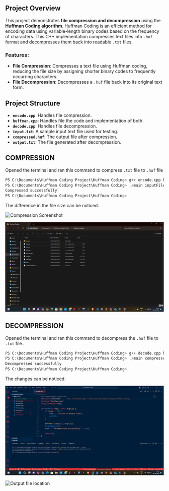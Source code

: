 ## Project Overview

This project demonstrates **file compression and decompression** using the **Huffman Coding algorithm**. Huffman Coding is an efficient method for encoding data using variable-length binary codes based on the frequency of characters. This C++ implementation compresses text files into `.huf` format and decompresses them back into readable `.txt` files.

### Features:

- **File Compression**: Compresses a text file using Huffman coding, reducing the file size by assigning shorter binary codes to frequently occurring characters.
- **File Decompression**: Decompresses a `.huf` file back into its original text form.

## Project Structure

- **`encode.cpp`**: Handles file compression.
- **`huffman.cpp`**: Handles file the code and implementation of both.
- **`decode.cpp`**: Handles file decompression.
- **`input.txt`**: A sample input text file used for testing.
- **`compressed.huf`**: The output file after compression.
- **`output.txt`**: The file generated after decompression.

## COMPRESSION

Opened the terminal and ran this command to compress `.txt` file to `.huf` file 

```cpp
PS C:\Documents\Huffman Coding Project\Huffman Coding> g++ encode.cpp huffman.cpp -o main
PS C:\Documents\Huffman Coding Project\Huffman Coding> ./main inputFile.txt compressedFile.huf
Compressed successfully
PS C:\Documents\Huffman Coding Project\Huffman Coding>
```

The difference in the file size can be noticed.

![Compression Screenshot](https://github.com/user-attachments/assets/d02aa394-c021-4f1d-aa7f-6b1dadf57eb7)

![Compressed file location](https://github.com/nanda-81/Huffman-Coding/blob/main/Screenshot%20(147).png)

## DECOMPRESSION

Opened the terminal and ran this command to decompress the `.huf` file to `.txt` file .

```cpp
PS C:\Documents\Huffman Coding Project\Huffman Coding> g++ decode.cpp huffman.cpp -o main
PS C:\Documents\Huffman Coding Project\Huffman Coding> ./main compressedFile.huf outputFile.txt
Decompressed successfully
PS C:\Documents\Huffman Coding Project\Huffman Coding>
```

The changes can be noticed.

![Decompression Screenshot](https://github.com/nanda-81/Huffman-Coding/blob/main/Screenshot%20(148).png)

![Output file location]()
